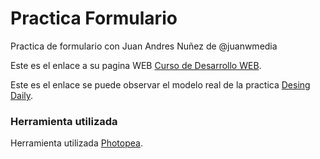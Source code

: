 # Practica Formulario
Practica de formulario con Juan Andres Nuñez de @juanwmedia

Este es el enlace a su pagina WEB [Curso de Desarrollo WEB](https://wmedia.es/curso-desarrollo-web-gratis-desde-cero/).

Este es el enlace se puede observar el modelo real de la practica [Desing Daily](https://www.uidesigndaily.com/posts/xd-sign-up-form-dark-theme-log-in-day-1315).

### Herramienta utilizada

Herramienta utilizada [Photopea](https://www.photopea.com/).

